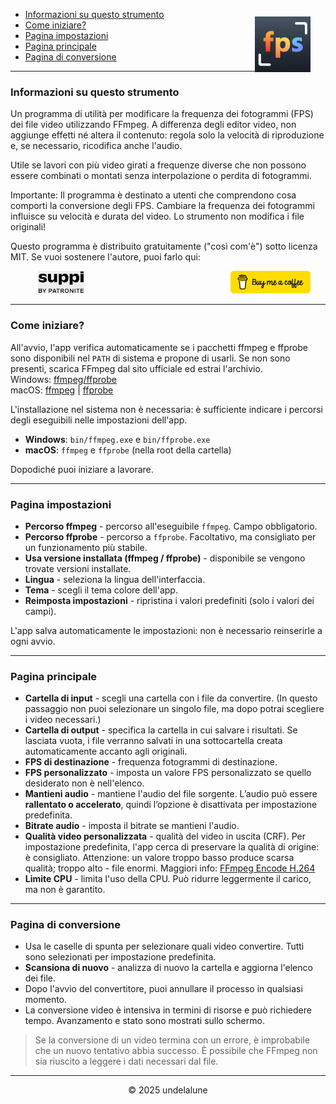 - [Informazioni su questo strumento](#about-this-tool) <img src="logo.png" style="float: right; margin-right:24px; margin-top:12px; height: 89px; " alt="Free FPS Logo" />
- [Come iniziare?](#how-to-start)
- [Pagina impostazioni](#settings-page)
- [Pagina principale](#main-page)
- [Pagina di conversione](#processing-page)

---

<a id="about-this-tool"></a>
### Informazioni su questo strumento

Un programma di utilità per modificare la frequenza dei fotogrammi (FPS) dei file video utilizzando FFmpeg. A differenza degli editor video, non aggiunge effetti né altera il contenuto: regola solo la velocità di riproduzione e, se necessario, ricodifica anche l'audio.

Utile se lavori con più video girati a frequenze diverse che non possono essere combinati o montati senza interpolazione o perdita di fotogrammi.

Importante:
Il programma è destinato a utenti che comprendono cosa comporti la conversione degli FPS. Cambiare la frequenza dei fotogrammi influisce su velocità e durata del video. Lo strumento non modifica i file originali!

Questo programma è distribuito gratuitamente ("così com'è") sotto licenza MIT.
Se vuoi sostenere l'autore, puoi farlo qui:

<a href="https://buymeacoffee.com/undelalune" target="_blank" rel="noopener" title="Go to buymeacoffee.com">
<img src="bmc-logo.svg" style="float: right; margin-right:24px; height: 36px; background-color: #eee;" alt="bmc Logo" />
</a>

<a href="https://suppi.pl/undelalune" target="_blank" rel="noopener" title="Go to suppi.pl">
<img src="suppi-logo.svg" style="margin-left:44px; height: 36px; background-color: #eee;" alt="suppi Logo" />
</a>

<br>

---

<a id="how-to-start"></a>
### Come iniziare?

All'avvio, l'app verifica automaticamente se i pacchetti ffmpeg e ffprobe sono disponibili nel `PATH` di sistema e propone di usarli.
Se non sono presenti, scarica FFmpeg dal sito ufficiale ed estrai l'archivio.<br>
Windows: <a href="https://www.gyan.dev/ffmpeg/builds/ffmpeg-release-essentials.zip" target="_blank" rel="noopener" title="Download ffmpeg/ffprobe archive">ffmpeg/ffprobe</a><br>
macOS: <a href="https://evermeet.cx/ffmpeg/ffmpeg-8.0.zip" target="_blank" rel="noopener" title="Download ffmpeg">ffmpeg</a> |
<a href="https://evermeet.cx/ffmpeg/ffprobe-8.0.zip" target="_blank" rel="noopener" title="Download ffprobe archive">ffprobe</a>

L'installazione nel sistema non è necessaria: è sufficiente indicare i percorsi degli eseguibili nelle impostazioni dell'app.

- **Windows**: `bin/ffmpeg.exe` e `bin/ffprobe.exe`
- **macOS**: `ffmpeg` e `ffprobe` (nella root della cartella)

Dopodiché puoi iniziare a lavorare.

---

<a id="settings-page"></a>
### Pagina impostazioni

- **Percorso ffmpeg** - percorso all'eseguibile `ffmpeg`. Campo obbligatorio.
- **Percorso ffprobe** - percorso a `ffprobe`. Facoltativo, ma consigliato per un funzionamento più stabile.
- **Usa versione installata (ffmpeg / ffprobe)** - disponibile se vengono trovate versioni installate.
- **Lingua** - seleziona la lingua dell'interfaccia.
- **Tema** - scegli il tema colore dell'app.
- **Reimposta impostazioni** - ripristina i valori predefiniti (solo i valori dei campi).

L'app salva automaticamente le impostazioni: non è necessario reinserirle a ogni avvio.

---

<a id="main-page"></a>
### Pagina principale

- **Cartella di input** - scegli una cartella con i file da convertire. (In questo passaggio non puoi selezionare un singolo file, ma dopo potrai scegliere i video necessari.)
- **Cartella di output** - specifica la cartella in cui salvare i risultati. Se lasciata vuota, i file verranno salvati in una sottocartella creata automaticamente accanto agli originali.
- **FPS di destinazione** - frequenza fotogrammi di destinazione.
- **FPS personalizzato** - imposta un valore FPS personalizzato se quello desiderato non è nell'elenco.
- **Mantieni audio** - mantiene l'audio del file sorgente. L’audio può essere **rallentato o accelerato**, quindi l’opzione è disattivata per impostazione predefinita.
- **Bitrate audio** - imposta il bitrate se mantieni l'audio.
- **Qualità video personalizzata** - qualità del video in uscita (CRF). Per impostazione predefinita, l'app cerca di preservare la qualità di origine: è consigliato.
  Attenzione: un valore troppo basso produce scarsa qualità; troppo alto - file enormi. Maggiori info: [FFmpeg Encode H.264](https://trac.ffmpeg.org/wiki/Encode/H.264)
- **Limite CPU** - limita l'uso della CPU. Può ridurre leggermente il carico, ma non è garantito.

---

<a id="processing-page"></a>
### Pagina di conversione

- Usa le caselle di spunta per selezionare quali video convertire. Tutti sono selezionati per impostazione predefinita.
- **Scansiona di nuovo** - analizza di nuovo la cartella e aggiorna l'elenco dei file.
- Dopo l'avvio del convertitore, puoi annullare il processo in qualsiasi momento.
- La conversione video è intensiva in termini di risorse e può richiedere tempo. Avanzamento e stato sono mostrati sullo schermo.

> Se la conversione di un video termina con un errore, è improbabile che un nuovo tentativo abbia successo.
> È possibile che FFmpeg non sia riuscito a leggere i dati necessari dal file.

---

<p style="text-align:center;">© 2025 undelalune</p>
